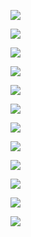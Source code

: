 
![](https://i.imgur.com/LdO2HcQ.png)


![](https://i.imgur.com/geXnj8w.png)



![](https://i.imgur.com/Po2yP0p.png)




![](https://i.imgur.com/EovnRHL.png)






![](https://i.imgur.com/WTa3DsB.png)




![](https://i.imgur.com/nn17p78.png)




![](https://i.imgur.com/9slqzV4.png)





![](https://i.imgur.com/EhUFWtr.png)




![](https://i.imgur.com/qJ0lAQT.png)





![](https://i.imgur.com/HuCoxqZ.png)





![](https://i.imgur.com/TK6YxYc.png)



![](https://i.imgur.com/qVnW2Ks.png)

